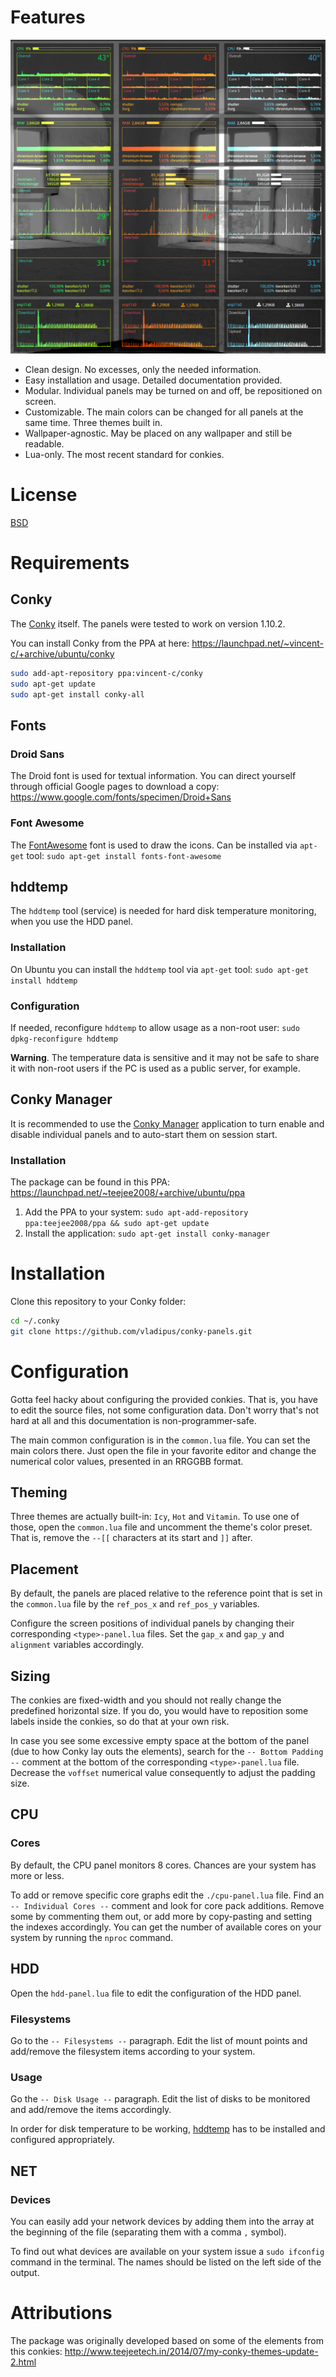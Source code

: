 # Features

![screenshot](images/screenshot.png)

* Clean design. No excesses, only the needed information.
* Easy installation and usage. Detailed documentation provided.
* Modular. Individual panels may be turned on and off, be repositioned on screen.
* Customizable. The main colors can be changed for all panels at the same time. Three themes built in.
* Wallpaper-agnostic. May be placed on any wallpaper and still be readable.
* Lua-only. The most recent standard for conkies.


# License

[BSD](LICENSE)


# Requirements

## Conky

The [Conky](https://github.com/brndnmtthws/conky) itself. The panels were tested to work on version 1.10.2.

You can install Conky from the PPA at here: <https://launchpad.net/~vincent-c/+archive/ubuntu/conky>

```bash
sudo add-apt-repository ppa:vincent-c/conky
sudo apt-get update
sudo apt-get install conky-all
```


## Fonts

### Droid Sans

The Droid font is used for textual information. You can direct yourself through official Google pages to download a copy: <https://www.google.com/fonts/specimen/Droid+Sans>


### Font Awesome

The [FontAwesome](http://fontawesome.io) font is used to draw the icons. Can be installed via `apt-get` tool: `sudo apt-get install fonts-font-awesome`


## hddtemp

The `hddtemp` tool (service) is needed for hard disk temperature monitoring, when you use the HDD panel.


### Installation

On Ubuntu you can install the `hddtemp` tool via `apt-get` tool: `sudo apt-get install hddtemp`


### Configuration

If needed, reconfigure `hddtemp` to allow usage as a non-root user: `sudo dpkg-reconfigure hddtemp`

**Warning**. The temperature data is sensitive and it may not be safe to share it with non-root users if the PC is used as a public server, for example.


## Conky Manager

It is recommended to use the [Conky Manager](http://www.teejeetech.in/p/conky-manager.html) application to turn enable and disable individual panels and to auto-start them on session start.


### Installation

The package can be found in this PPA: <https://launchpad.net/~teejee2008/+archive/ubuntu/ppa>

1. Add the PPA to your system: `sudo apt-add-repository ppa:teejee2008/ppa && sudo apt-get update`
2. Install the application: `sudo apt-get install conky-manager`


# Installation

Clone this repository to your Conky folder:

```bash
cd ~/.conky
git clone https://github.com/vladipus/conky-panels.git
```


# Configuration

Gotta feel hacky about configuring the provided conkies. That is, you have to edit the source files, not some configuration data. Don't worry that's not hard at all and this documentation is non-programmer-safe.

The main common configuration is in the `common.lua` file. You can set the main colors there. Just open the file in your favorite editor and change the numerical color values, presented in an RRGGBB format.


## Theming

Three themes are actually built-in: `Icy`, `Hot` and `Vitamin`. To use one of those, open the `common.lua` file and uncomment the theme's color preset. That is, remove the `--[[` characters at its start and `]]` after.


## Placement

By default, the panels are placed relative to the reference point that is set in the `common.lua` file by the `ref_pos_x` and `ref_pos_y` variables.

Configure the screen positions of individual panels by changing their corresponding `<type>-panel.lua` files. Set the `gap_x` and `gap_y` and `alignment` variables accordingly.


## Sizing

The conkies are fixed-width and you should not really change the predefined horizontal size. If you do, you would have to reposition some labels inside the conkies, so do that at your own risk.

In case you see some excessive empty space at the bottom of the panel (due to how Conky lay outs the elements), search for the `-- Bottom Padding --` comment at the bottom of the corresponding `<type>-panel.lua` file. Decrease the `voffset` numerical value consequently to adjust the padding size.


## CPU

### Cores

By default, the CPU panel monitors 8 cores. Chances are your system has more or less. 

To add or remove specific core graphs edit the `./cpu-panel.lua` file. Find an
`-- Individual Cores --` comment and look for core pack additions. Remove some by commenting them out, or add more by copy-pasting and setting the indexes accordingly. You can get the number of available cores on your system by running the `nproc` command.


## HDD

Open the `hdd-panel.lua` file to edit the configuration of the HDD panel.


### Filesystems

Go to the `-- Filesystems --` paragraph. Edit the list of mount points and add/remove the filesystem items according to your system.


### Usage

Go the `-- Disk Usage --` paragraph. Edit the list of disks to be monitored and add/remove the items accordingly.

In order for disk temperature to be working, [hddtemp](#hddtemp) has to be installed and configured appropriately.


## NET

### Devices

You can easily add your network devices by adding them into the array at the beginning of the file (separating them with a comma `,` symbol).

To find out what devices are available on your system issue a `sudo ifconfig` command in the terminal. The names should be listed on the left side of the output.


# Attributions

The package was originally developed based on some of the elements from this conkies: <http://www.teejeetech.in/2014/07/my-conky-themes-update-2.html>

